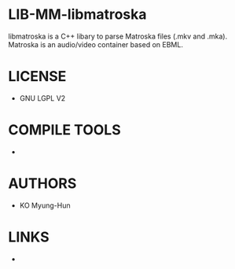 LIB-MM-libmatroska
==================

libmatroska is a C++ libary to parse Matroska files (.mkv and .mka). Matroska is an audio/video container based on EBML.

LICENSE
===============
* GNU LGPL V2

COMPILE TOOLS
===============
* 

AUTHORS
===============
* KO Myung-Hun

LINKS
===============
* 
